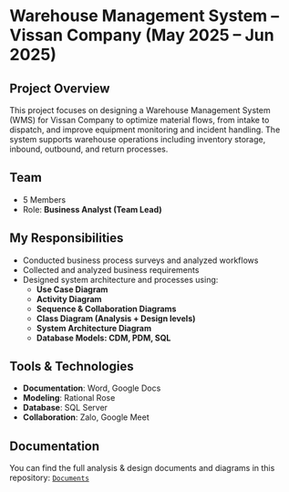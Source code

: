 # Warehouse Management System – Vissan Company (May 2025 – Jun 2025)

## Project Overview
This project focuses on designing a Warehouse Management System (WMS) for Vissan Company to optimize material flows, from intake to dispatch, and improve equipment monitoring and incident handling. The system supports warehouse operations including inventory storage, inbound, outbound, and return processes.

## Team
- 5 Members  
- Role: **Business Analyst (Team Lead)**

## My Responsibilities
- Conducted business process surveys and analyzed workflows
- Collected and analyzed business requirements
- Designed system architecture and processes using:
  - **Use Case Diagram**
  - **Activity Diagram**
  - **Sequence & Collaboration Diagrams**
  - **Class Diagram (Analysis + Design levels)**
  - **System Architecture Diagram**
  - **Database Models: CDM, PDM, SQL**

## Tools & Technologies
- **Documentation**: Word, Google Docs  
- **Modeling**: Rational Rose  
- **Database**: SQL Server  
- **Collaboration**: Zalo, Google Meet  

## Documentation
You can find the full analysis & design documents and diagrams in this repository: [`Documents`](./Documents)
